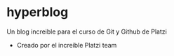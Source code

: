 # hyperblog
Un blog increible para el curso de Git y Github de Platzi

* Creado por el increible Platzi team